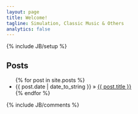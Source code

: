 ```yaml
---
layout: page
title: Welcome!
tagline: Simulation, Classic Music & Others
analytics: false
---
```

{% include JB/setup %}

## Posts

<ul class="posts">
  {% for post in site.posts %}
    <li><span>{{ post.date | date_to_string }}</span> &raquo;
        <a href="{{ BASE_PATH }}{{ post.url }}">{{ post.title }}</a></li>
  {% endfor %}
</ul>

{% include JB/comments %}
